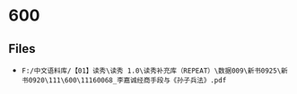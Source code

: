 # 600

## Files

- `F:/中文语料库/【01】读秀\读秀 1.0\读秀补充库（REPEAT）\数据009\新书0925\新书0920\111\600\11160068_李嘉诚经商手段与《孙子兵法》.pdf`
